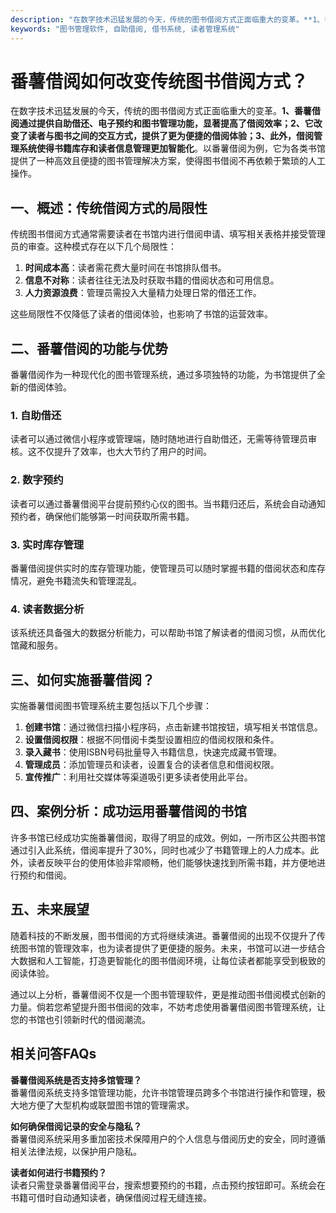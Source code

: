 ```yaml
---
description: "在数字技术迅猛发展的今天，传统的图书借阅方式正面临重大的变革。**1、番薯借阅通过提供自助借还、电子预约和图书管理功能，显著提高了借阅效率；2、它改变了读者与图书之间的交互方式，提供了更为便捷的借阅体验；3、此外，借阅管理系统使得书籍库存和读者信息管理更加智能化**。以番薯借阅为例，它为各类书馆提供了一种高效且便捷的图书管理解决方案，使得图书借阅不再依赖于繁琐的人工操作。"
keywords: "图书管理软件, 自助借阅, 借书系统, 读者管理系统"
---
```

# 番薯借阅如何改变传统图书借阅方式？

在数字技术迅猛发展的今天，传统的图书借阅方式正面临重大的变革。**1、番薯借阅通过提供自助借还、电子预约和图书管理功能，显著提高了借阅效率；2、它改变了读者与图书之间的交互方式，提供了更为便捷的借阅体验；3、此外，借阅管理系统使得书籍库存和读者信息管理更加智能化**。以番薯借阅为例，它为各类书馆提供了一种高效且便捷的图书管理解决方案，使得图书借阅不再依赖于繁琐的人工操作。

## **一、概述：传统借阅方式的局限性**

传统图书借阅方式通常需要读者在书馆内进行借阅申请、填写相关表格并接受管理员的审查。这种模式存在以下几个局限性：

1. **时间成本高**：读者需花费大量时间在书馆排队借书。
2. **信息不对称**：读者往往无法及时获取书籍的借阅状态和可用信息。
3. **人力资源浪费**：管理员需投入大量精力处理日常的借还工作。

这些局限性不仅降低了读者的借阅体验，也影响了书馆的运营效率。

## **二、番薯借阅的功能与优势**

番薯借阅作为一种现代化的图书管理系统，通过多项独特的功能，为书馆提供了全新的借阅体验。

### **1. 自助借还**

读者可以通过微信小程序或管理端，随时随地进行自助借还，无需等待管理员审核。这不仅提升了效率，也大大节约了用户的时间。

### **2. 数字预约**

读者可以通过番薯借阅平台提前预约心仪的图书。当书籍归还后，系统会自动通知预约者，确保他们能够第一时间获取所需书籍。

### **3. 实时库存管理**

番薯借阅提供实时的库存管理功能，使管理员可以随时掌握书籍的借阅状态和库存情况，避免书籍流失和管理混乱。

### **4. 读者数据分析**

该系统还具备强大的数据分析能力，可以帮助书馆了解读者的借阅习惯，从而优化馆藏和服务。

## **三、如何实施番薯借阅？**

实施番薯借阅图书管理系统主要包括以下几个步骤：

1. **创建书馆**：通过微信扫描小程序码，点击新建书馆按钮，填写相关书馆信息。
2. **设置借阅权限**：根据不同借阅卡类型设置相应的借阅权限和条件。
3. **录入藏书**：使用ISBN号码批量导入书籍信息，快速完成藏书管理。
4. **管理成员**：添加管理员和读者，设置复合的读者信息和借阅权限。
5. **宣传推广**：利用社交媒体等渠道吸引更多读者使用此平台。

## **四、案例分析：成功运用番薯借阅的书馆**

许多书馆已经成功实施番薯借阅，取得了明显的成效。例如，一所市区公共图书馆通过引入此系统，借阅率提升了30%，同时也减少了书籍管理上的人力成本。此外，读者反映平台的使用体验非常顺畅，他们能够快速找到所需书籍，并方便地进行预约和借阅。

## **五、未来展望**

随着科技的不断发展，图书借阅的方式将继续演进。番薯借阅的出现不仅提升了传统图书馆的管理效率，也为读者提供了更便捷的服务。未来，书馆可以进一步结合大数据和人工智能，打造更智能化的图书借阅环境，让每位读者都能享受到极致的阅读体验。

通过以上分析，番薯借阅不仅是一个图书管理软件，更是推动图书借阅模式创新的力量。倘若您希望提升图书借阅的效率，不妨考虑使用番薯借阅图书管理系统，让您的书馆也引领新时代的借阅潮流。

## 相关问答FAQs

**番薯借阅系统是否支持多馆管理？**  
番薯借阅系统支持多馆管理功能，允许书馆管理员跨多个书馆进行操作和管理，极大地方便了大型机构或联盟图书馆的管理需求。

**如何确保借阅记录的安全与隐私？**  
番薯借阅系统采用多重加密技术保障用户的个人信息与借阅历史的安全，同时遵循相关法律法规，以保护用户隐私。

**读者如何进行书籍预约？**  
读者只需登录番薯借阅平台，搜索想要预约的书籍，点击预约按钮即可。系统会在书籍可借时自动通知读者，确保借阅过程无缝连接。
